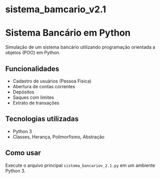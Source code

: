 # sistema_bamcario_v2.1
# Sistema Bancário em Python

Simulação de um sistema bancário utilizando programação orientada a objetos (POO) em Python.

## Funcionalidades

- Cadastro de usuários (Pessoa Física)
- Abertura de contas correntes
- Depósitos
- Saques com limites
- Extrato de transações

## Tecnologias utilizadas

- Python 3
- Classes, Herança, Polimorfismo, Abstração

## Como usar

Execute o arquivo principal `sistema_bancariov_2.1.py` em um ambiente Python 3.
